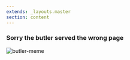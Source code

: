 ```yaml
---
extends: _layouts.master
section: content
---
```


### Sorry the butler served the wrong page

![butler-meme](/assets/images/404.gif)
